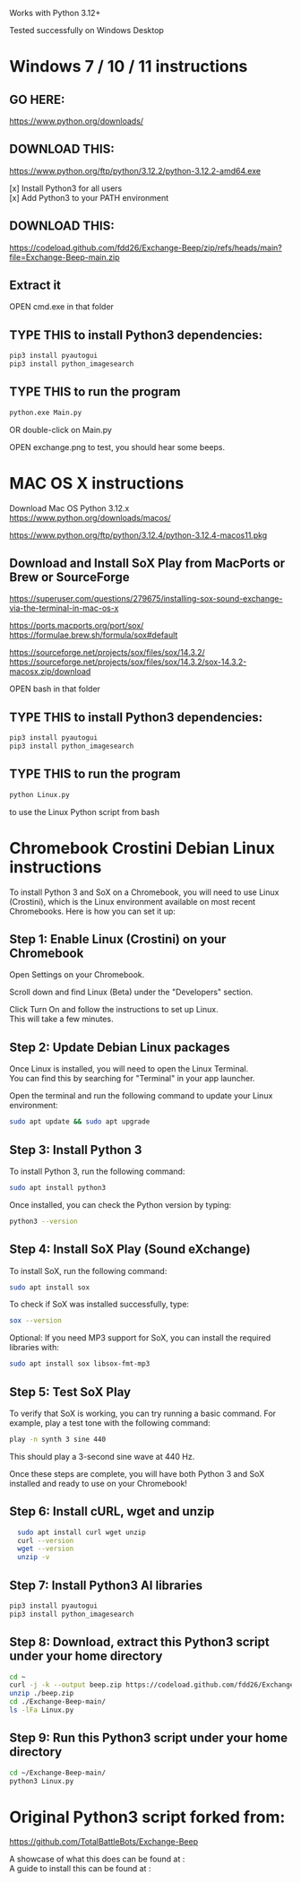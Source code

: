 Works with Python 3.12+    
    
Tested successfully on Windows Desktop    
    
    
Windows 7 / 10 / 11 instructions    
================================    
    
GO HERE:    
--------    
  https://www.python.org/downloads/    
    
DOWNLOAD THIS:    
--------------    
  https://www.python.org/ftp/python/3.12.2/python-3.12.2-amd64.exe    
    
  [x] Install Python3 for all users    
  [x] Add Python3 to your PATH environment    
    
DOWNLOAD THIS:    
--------------    
  https://codeload.github.com/fdd26/Exchange-Beep/zip/refs/heads/main?file=Exchange-Beep-main.zip    
    
Extract it    
----------    
    
OPEN cmd.exe in that folder    
    
TYPE THIS to install Python3 dependencies:    
------------------------------------------    
  ```sh    
  pip3 install pyautogui    
  pip3 install python_imagesearch    
  ```    
    
TYPE THIS to run the program    
----------------------------    
  ```sh    
  python.exe Main.py    
  ```    
    
OR double-click on Main.py    
    
OPEN exchange.png to test, you should hear some beeps.    
    
    
    
MAC OS X instructions    
=====================    
    
Download Mac OS Python 3.12.x    
https://www.python.org/downloads/macos/    
    
https://www.python.org/ftp/python/3.12.4/python-3.12.4-macos11.pkg    
    
Download and Install SoX Play from MacPorts or Brew or SourceForge    
------------------------------------------------------------------    
https://superuser.com/questions/279675/installing-sox-sound-exchange-via-the-terminal-in-mac-os-x    
    
https://ports.macports.org/port/sox/    
https://formulae.brew.sh/formula/sox#default    
    
https://sourceforge.net/projects/sox/files/sox/14.3.2/    
https://sourceforge.net/projects/sox/files/sox/14.3.2/sox-14.3.2-macosx.zip/download    
    
    
OPEN bash in that folder    
    
TYPE THIS to install Python3 dependencies:    
------------------------------------------    
  ```sh    
  pip3 install pyautogui    
  pip3 install python_imagesearch    
  ```    
    
TYPE THIS to run the program    
----------------------------    
    
  ```sh    
  python Linux.py    
  ```    
    
to use the Linux Python script from bash
    
    
    
    
    
    
Chromebook Crostini Debian Linux instructions    
=============================================    
  To install Python 3 and SoX on a Chromebook, you will need to use Linux (Crostini), which is the Linux environment available on most recent Chromebooks. Here is how you can set it up:    
    
  Step 1: Enable Linux (Crostini) on your Chromebook    
  --------------------------------------------------    
  
  Open Settings on your Chromebook.    
    
  Scroll down and find Linux (Beta) under the "Developers" section.    
    
  Click Turn On and follow the instructions to set up Linux.    
  This will take a few minutes.    
    
  Step 2: Update Debian Linux packages    
  ------------------------------------    
  
  Once Linux is installed, you will need to open the Linux Terminal.    
  You can find this by searching for "Terminal" in your app launcher.    
    
  Open the terminal and run the following command to update your Linux environment:    
    
    
  ```sh    
  sudo apt update && sudo apt upgrade    
  ```    
    
  Step 3: Install Python 3    
  ------------------------    
  
  To install Python 3, run the following command:    
    
    
  ```sh    
  sudo apt install python3    
  ```    
    
  Once installed, you can check the Python version by typing:    
    
    
  ```sh    
  python3 --version
  ```    
    
  Step 4: Install SoX Play (Sound eXchange)    
  -----------------------------------------    
  
  To install SoX, run the following command:    
    
    
  ```sh    
  sudo apt install sox    
  ```    
    
  To check if SoX was installed successfully, type:    
    
  ```sh    
  sox --version    
  ```    
  
  Optional: If you need MP3 support for SoX, you can install the required libraries with:    
    
    
  ```sh    
  sudo apt install sox libsox-fmt-mp3    
  ```    
    
  Step 5: Test SoX Play    
  ---------------------    
  
  To verify that SoX is working, you can try running a basic command. For example, play a test tone with the following command:    
    
  ```sh    
  play -n synth 3 sine 440    
  ```    
    
  This should play a 3-second sine wave at 440 Hz.    
    
  Once these steps are complete, you will have both Python 3 and SoX installed and ready to use on your Chromebook!    
    
    
  Step 6: Install cURL, wget and unzip    
  ------------------------------------    
    
  ```sh    
    sudo apt install curl wget unzip    
    curl --version    
    wget --version    
    unzip -v    
  ```    
    
  Step 7: Install Python3 AI libraries    
  ------------------------------------    
  ```sh    
  pip3 install pyautogui    
  pip3 install python_imagesearch    
  ```    
    
  Step 8: Download, extract this Python3 script under your home directory    
  -----------------------------------------------------------------------    
  ```sh    
  cd ~    
  curl -j -k --output beep.zip https://codeload.github.com/fdd26/Exchange-Beep/zip/refs/heads/main?filename=beep.zip    
  unzip ./beep.zip    
  cd ./Exchange-Beep-main/    
  ls -lFa Linux.py    
  ```    
    
  Step 9: Run this Python3 script under your home directory    
  ---------------------------------------------------------    
  ```sh    
  cd ~/Exchange-Beep-main/    
  python3 Linux.py    
  ```    
    
    
Original Python3 script forked from:    
====================================    
  https://github.com/TotalBattleBots/Exchange-Beep    
    
    
A showcase of what this does can be found at :    
A guide to install this can be found at      :    
    